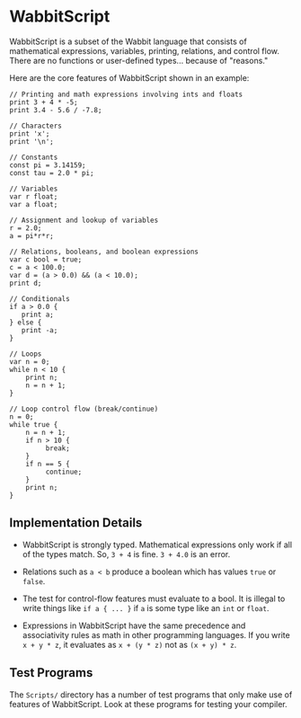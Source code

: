 # WabbitScript

WabbitScript is a subset of the Wabbit language that consists of
mathematical expressions, variables, printing, relations, and control
flow.  There are no functions or user-defined types... because of
"reasons."

Here are the core features of WabbitScript shown in an example:

```
// Printing and math expressions involving ints and floats
print 3 + 4 * -5;             
print 3.4 - 5.6 / -7.8;

// Characters
print 'x';
print '\n';

// Constants
const pi = 3.14159;          
const tau = 2.0 * pi; 

// Variables
var r float;
var a float;

// Assignment and lookup of variables
r = 2.0;
a = pi*r*r;

// Relations, booleans, and boolean expressions
var c bool = true;
c = a < 100.0;
var d = (a > 0.0) && (a < 10.0);
print d;

// Conditionals
if a > 0.0 {
   print a;
} else {
   print -a;
}

// Loops
var n = 0;
while n < 10 {
    print n;
    n = n + 1;
}

// Loop control flow (break/continue)
n = 0;
while true {
    n = n + 1;
    if n > 10 {
         break;
    }
    if n == 5 {
         continue;
    }
    print n;
}
```

## Implementation Details

* WabbitScript is strongly typed.  Mathematical expressions only work
  if all of the types match. So, `3 + 4` is fine. `3 + 4.0` is an
  error.

* Relations such as `a < b` produce a boolean which has values `true` or `false`.

* The test for control-flow features must evaluate to a bool.  It is
  illegal to write things like `if a { ... }` if `a` is some type like
  an `int` or `float`.

* Expressions in WabbitScript have the same precedence and
  associativity rules as math in other programming languages.  If you
  write `x + y * z`, it evaluates as `x + (y * z)` not as `(x + y) *
  z`.

    
## Test Programs

The `Scripts/` directory has a number of test programs that only make
use of features of WabbitScript. Look at these programs for testing
your compiler.

